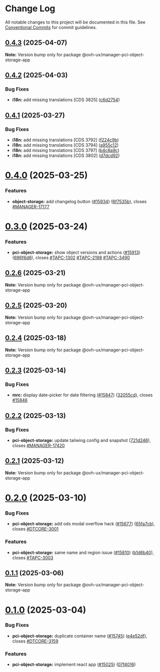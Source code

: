 # Change Log

All notable changes to this project will be documented in this file.
See [Conventional Commits](https://conventionalcommits.org) for commit guidelines.

## [0.4.3](https://github.com/ovh/manager/compare/@ovh-ux/manager-pci-object-storage-app@0.4.2...@ovh-ux/manager-pci-object-storage-app@0.4.3) (2025-04-07)

**Note:** Version bump only for package @ovh-ux/manager-pci-object-storage-app





## [0.4.2](https://github.com/ovh/manager/compare/@ovh-ux/manager-pci-object-storage-app@0.4.1...@ovh-ux/manager-pci-object-storage-app@0.4.2) (2025-04-03)


### Bug Fixes

* **i18n:** add missing translations [CDS 3825] ([c6d2754](https://github.com/ovh/manager/commit/c6d2754e2c52befd9a757525dfa32c00e3757ac1))





## [0.4.1](https://github.com/ovh/manager/compare/@ovh-ux/manager-pci-object-storage-app@0.4.0...@ovh-ux/manager-pci-object-storage-app@0.4.1) (2025-03-27)


### Bug Fixes

* **i18n:** add missing translations [CDS 3792] ([f224c9b](https://github.com/ovh/manager/commit/f224c9b0f2cae864e109dc38ff49b606c9e16698))
* **i18n:** add missing translations [CDS 3794] ([a955c12](https://github.com/ovh/manager/commit/a955c12a85fc845fbefdb7b4cf4d651089859fde))
* **i18n:** add missing translations [CDS 3797] ([b4c8a9c](https://github.com/ovh/manager/commit/b4c8a9c8d8a881590d5eaa930070dd20b75625e5))
* **i18n:** add missing translations [CDS 3802] ([d7dcd92](https://github.com/ovh/manager/commit/d7dcd92f9e3c95102e02749f99a7cc2566f4d94a))





# [0.4.0](https://github.com/ovh/manager/compare/@ovh-ux/manager-pci-object-storage-app@0.3.0...@ovh-ux/manager-pci-object-storage-app@0.4.0) (2025-03-25)


### Features

* **object-storage:** add changelog button ([#15934](https://github.com/ovh/manager/issues/15934)) ([6f7535b](https://github.com/ovh/manager/commit/6f7535b835553ff996da1bc093b3cf3745d22792)), closes [#MANAGER-17177](https://github.com/ovh/manager/issues/MANAGER-17177)





# [0.3.0](https://github.com/ovh/manager/compare/@ovh-ux/manager-pci-object-storage-app@0.2.6...@ovh-ux/manager-pci-object-storage-app@0.3.0) (2025-03-24)


### Features

* **pci-object-storage:** show object versions and actions ([#15913](https://github.com/ovh/manager/issues/15913)) ([696f6d6](https://github.com/ovh/manager/commit/696f6d6e1cc935490eaa37fafd38e62f5b1d5045)), closes [#TAPC-1302](https://github.com/ovh/manager/issues/TAPC-1302) [#TAPC-2198](https://github.com/ovh/manager/issues/TAPC-2198) [#TAPC-3490](https://github.com/ovh/manager/issues/TAPC-3490)





## [0.2.6](https://github.com/ovh/manager/compare/@ovh-ux/manager-pci-object-storage-app@0.2.5...@ovh-ux/manager-pci-object-storage-app@0.2.6) (2025-03-21)

**Note:** Version bump only for package @ovh-ux/manager-pci-object-storage-app





## [0.2.5](https://github.com/ovh/manager/compare/@ovh-ux/manager-pci-object-storage-app@0.2.4...@ovh-ux/manager-pci-object-storage-app@0.2.5) (2025-03-20)

**Note:** Version bump only for package @ovh-ux/manager-pci-object-storage-app





## [0.2.4](https://github.com/ovh/manager/compare/@ovh-ux/manager-pci-object-storage-app@0.2.3...@ovh-ux/manager-pci-object-storage-app@0.2.4) (2025-03-18)

**Note:** Version bump only for package @ovh-ux/manager-pci-object-storage-app





## [0.2.3](https://github.com/ovh/manager/compare/@ovh-ux/manager-pci-object-storage-app@0.2.2...@ovh-ux/manager-pci-object-storage-app@0.2.3) (2025-03-14)


### Bug Fixes

* **mrc:** display date-picker for date filtering ([#15847](https://github.com/ovh/manager/issues/15847)) ([32055cd](https://github.com/ovh/manager/commit/32055cdf3af8920e99d2023fb5baed5096fe8814)), closes [#15846](https://github.com/ovh/manager/issues/15846)





## [0.2.2](https://github.com/ovh/manager/compare/@ovh-ux/manager-pci-object-storage-app@0.2.1...@ovh-ux/manager-pci-object-storage-app@0.2.2) (2025-03-13)


### Bug Fixes

* **pci-object-storage:** update tailwing config and snapshot ([721d246](https://github.com/ovh/manager/commit/721d24690aa68ab67863de145d6342fd8016e2b4)), closes [#MANAGER-17420](https://github.com/ovh/manager/issues/MANAGER-17420)





## [0.2.1](https://github.com/ovh/manager/compare/@ovh-ux/manager-pci-object-storage-app@0.2.0...@ovh-ux/manager-pci-object-storage-app@0.2.1) (2025-03-12)

**Note:** Version bump only for package @ovh-ux/manager-pci-object-storage-app





# [0.2.0](https://github.com/ovh/manager/compare/@ovh-ux/manager-pci-object-storage-app@0.1.1...@ovh-ux/manager-pci-object-storage-app@0.2.0) (2025-03-10)


### Bug Fixes

* **pci-object-storage:** add ods modal overflow hack ([#15677](https://github.com/ovh/manager/issues/15677)) ([65fa7cb](https://github.com/ovh/manager/commit/65fa7cbce6965c678d50e40981623083f7c09843)), closes [#DTCORE-3001](https://github.com/ovh/manager/issues/DTCORE-3001)


### Features

* **pci-object-storage:** same name and region issue ([#15810](https://github.com/ovh/manager/issues/15810)) ([b1d6b40](https://github.com/ovh/manager/commit/b1d6b40a690514232192beac1e2ff89a35a13c2f)), closes [#TAPC-3003](https://github.com/ovh/manager/issues/TAPC-3003)





## [0.1.1](https://github.com/ovh/manager/compare/@ovh-ux/manager-pci-object-storage-app@0.1.0...@ovh-ux/manager-pci-object-storage-app@0.1.1) (2025-03-06)

**Note:** Version bump only for package @ovh-ux/manager-pci-object-storage-app





# [0.1.0](https://github.com/ovh/manager/compare/@ovh-ux/manager-pci-object-storage-app@0.0.0...@ovh-ux/manager-pci-object-storage-app@0.1.0) (2025-03-04)


### Bug Fixes

* **pci-object-storage:** duplicate container name ([#15745](https://github.com/ovh/manager/issues/15745)) ([e4e52df](https://github.com/ovh/manager/commit/e4e52df62b5320afd00c99cbcb9c5556dca5eb67)), closes [#DTCORE-3159](https://github.com/ovh/manager/issues/DTCORE-3159)


### Features

* **pci-object-storage:** implement react app ([#15025](https://github.com/ovh/manager/issues/15025)) ([07f4016](https://github.com/ovh/manager/commit/07f40164df251b81572814873ccb3a32903a5a65))
